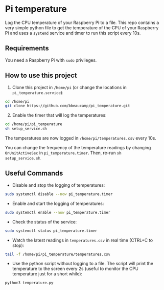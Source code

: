 # Pi temperature

Log the CPU temperature of your Raspberry Pi to a file.
This repo contains a very simple python file to get the temperature of the CPU of your Raspberry Pi and uses a `systemd` service and timer to run this script every 10s.

## Requirements

You need a Raspberry Pi with `sudo` privileges.

## How to use this project

1. Clone this project in `/home/pi` (or change the locations in `pi_temperature.service`):

```bash
cd /home/pi
git clone https://github.com/bbeaucamp/pi_temperature.git
```

2. Enable the timer that will log the temperatures:

```bash
cd /home/pi/pi_temperature
sh setup_service.sh
```

The temperatures are now logged in `/home/pi/temperatures.csv` every 10s. 

You can change the frequency of the temperature readings by changing `OnUnitActiveSec` in `pi_temperature.timer`. Then, re-run `sh setup_service.sh`.

## Useful Commands

- Disable and stop the logging of temperatures:

```bash
sudo systemctl disable --now pi_temperature.timer
```

- Enable and start the logging of temperatures:

```bash
sudo systemctl enable --now pi_temperature.timer
```

- Check the status of the service:

```bash
sudo systemctl status pi_temperature.timer
```

- Watch the latest readings in `temperatures.csv` in real time (CTRL+C to stop):

```bash
tail -f /home/pi/pi_temperature/temperatures.csv
```

- Use the python script without logging to a file. The script will print the temperature to the screen every 2s (useful to monitor the CPU temperature just for a short while):

```bash
python3 temperature.py
```